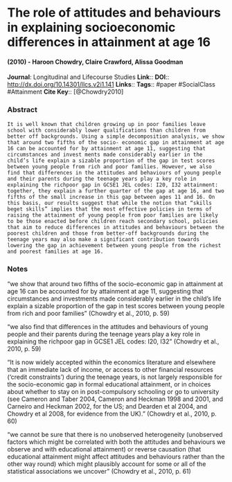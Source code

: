 # The role of attitudes and behaviours in explaining socioeconomic differences in attainment at age 16
#### (2010) - Haroon Chowdry, Claire Crawford, Alissa Goodman
**Journal**: Longitudinal and Lifecourse Studies
**Link**:: 
**DOI**:: http://dx.doi.org/10.14301/llcs.v2i1.141
**Links**:: 
**Tags**:: #paper #SocialClass #Attainment 
**Cite Key**:: [@Chowdry2010]

### Abstract

```
It is well known that children growing up in poor families leave school with considerably lower qualifications than children from better off backgrounds. Using a simple decomposition analysis, we show that around two fifths of the socio- economic gap in attainment at age 16 can be accounted for by attainment at age 11, suggesting that circumstances and invest ments made considerably earlier in the child’s life explain a sizable proportion of the gap in test scores between young people from rich and poor families. However, we also find that differences in the attitudes and behaviours of young people and their parents during the teenage years play a key role in explaining the richpoor gap in GCSE1 JEL codes: I20, I32 attainment: together, they explain a further quarter of the gap at age 16, and two fifths of the small increase in this gap between ages 11 and 16. On this basis, our results suggest that while the notion that “skills beget skills” implies that the most effective policies in terms of raising the attainment of young people from poor families are likely to be those enacted before children reach secondary school, policies that aim to reduce differences in attitudes and behaviours between the poorest children and those from better-off backgrounds during the teenage years may also make a significant contribution towards lowering the gap in achievement between young people from the richest and poorest families at age 16.
```

### Notes

“we show that around two fifths of the socio-economic gap in attainment at age 16 can be accounted for by attainment at age 11, suggesting that circumstances and investments made considerably earlier in the child’s life explain a sizable proportion of the gap in test scores between young people from rich and poor families” (Chowdry et al., 2010, p. 59)

“we also find that differences in the attitudes and behaviours of young people and their parents during the teenage years play a key role in explaining the richpoor gap in GCSE1 JEL codes: I20, I32” (Chowdry et al., 2010, p. 59)

“It is now widely accepted within the economics literature and elsewhere that an immediate lack of income, or access to other financial resources (‘credit constraints’) during the teenage years, is not largely responsible for the socio-economic gap in formal educational attainment, or in choices about whether to stay on in post-compulsory schooling or go to university (see Cameron and Taber 2004, Cameron and Heckman 1998 and 2001, and Carneiro and Heckman 2002, for the US; and Dearden et al 2004, and Chowdry et al 2008, for evidence from the UK).” (Chowdry et al., 2010, p. 60)

“we cannot be sure that there is no unobserved heterogeneity (unobserved factors which might be correlated with both the attitudes and behaviours we observe and with educational attainment) or reverse causation (that educational attainment might affect attitudes and behaviours rather than the other way round) which might plausibly account for some or all of the statistical associations we uncover” (Chowdry et al., 2010, p. 61)